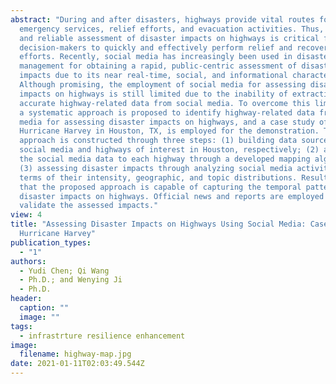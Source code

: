 ```yaml
---
abstract: "During and after disasters, highways provide vital routes for
  emergency services, relief efforts, and evacuation activities. Thus, a timely
  and reliable assessment of disaster impacts on highways is critical for
  decision-makers to quickly and effectively perform relief and recovery
  efforts. Recently, social media has increasingly been used in disaster
  management for obtaining a rapid, public-centric assessment of disaster
  impacts due to its near real-time, social, and informational characteristics.
  Although promising, the employment of social media for assessing disaster
  impacts on highways is still limited due to the inability of extracting
  accurate highway-related data from social media. To overcome this limitation,
  a systematic approach is proposed to identify highway-related data from social
  media for assessing disaster impacts on highways, and a case study of
  Hurricane Harvey in Houston, TX, is employed for the demonstration. The
  approach is constructed through three steps: (1) building data sources for
  social media and highways of interest in Houston, respectively; (2) adapting
  the social media data to each highway through a developed mapping algorithm;
  (3) assessing disaster impacts through analyzing social media activities in
  terms of their intensity, geographic, and topic distributions. Results show
  that the proposed approach is capable of capturing the temporal patterns of
  disaster impacts on highways. Official news and reports are employed to
  validate the assessed impacts."
view: 4
title: "Assessing Disaster Impacts on Highways Using Social Media: Case Study of
  Hurricane Harvey"
publication_types:
  - "1"
authors:
  - Yudi Chen; Qi Wang
  - Ph.D.; and Wenying Ji
  - Ph.D.
header:
  caption: ""
  image: ""
tags:
  - infrastrture resilience enhancement
image:
  filename: highway-map.jpg
date: 2021-01-11T02:03:49.544Z
---
```

